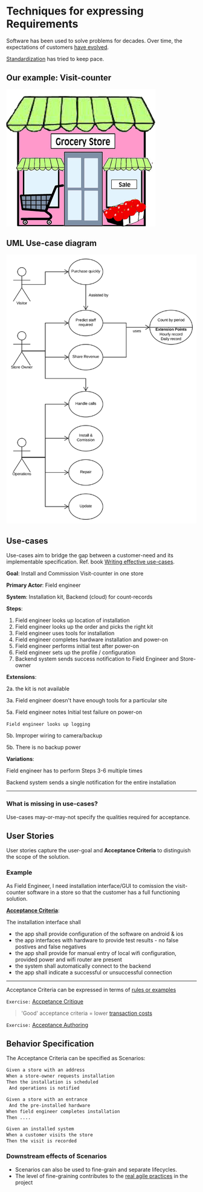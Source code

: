 # Techniques for expressing Requirements

Software has been used to solve problems for decades.
Over time, the expectations of customers [have evolved](modeling-needs-evolution-decades.md).

[Standardization](modeling-needs-standards.md) has tried to keep pace.

## Our example: Visit-counter

![store](images/store.png "store")

## UML Use-case diagram

![usecasediag](images/counting-use-case-diag.svg "use case diagram")

## Use-cases

Use-cases aim to bridge the gap between a customer-need
and its implementable specification.
Ref. book [Writing effective use-cases](https://www.academia.edu/22312187/Writing_Effective_Use_Cases_Writing_Effective_Use_Cases).

**Goal**: Install and Commission Visit-counter in one store

**Primary Actor**: Field engineer

**System**: Installation kit, Backend (cloud) for count-records

**Steps**:

1. Field engineer looks up location of installation
2. Field engineer looks up the order and picks the right kit
3. Field engineer uses tools for installation
4. Field engineer completes hardware installation and power-on
5. Field engineer performs initial test after power-on
6. Field engineer sets up the profile / configuration
7. Backend system sends success notification to Field Engineer and Store-owner

**Extensions**:

2a. the kit is not available

3a. Field engineer doesn't have enough tools for a particular site

5a. Field engineer notes Initial test failure on power-on

`Field engineer looks up logging`

5b. Improper wiring to camera/backup

5b. There is no backup power



**Variations**:

Field engineer has to perform Steps 3-6 multiple times

Backend system sends a single notification for the entire installation

---

### What is missing in use-cases?

Use-cases may-or-may-not specify the qualities required for acceptance.

## User Stories

User stories capture the user-goal and **Acceptance Criteria**
to distinguish the scope of the solution.

### Example

As Field Engineer, I need installation interface/GUI to comission the visit-counter software in a store so that the customer has a full functioning solution.

[**Acceptance Criteria**](modeling-needs-acceptance-criteria.md):

The installation interface shall

- the app shall provide configuration of the software on android & ios
- the app interfaces with hardware to provide test results - no false postives and false negatives
- the app shall provide for manual entry of local wifi configuration, provided power and wifi router are present
- the system shall automatically connect to the backend
- the app shall indicate a successful or unsuccessful connection



---

Acceptance Criteria can be expressed in terms of
[rules or examples](modeling-needs-acceptance-criteria.md)

`Exercise:`
[Accpetance Critique](https://forms.office.com/Pages/ResponsePage.aspx?id=DQSIkWdsW0yxEjajBLZtrQAAAAAAAAAAAANAAY-7brxUM1E3STBTRFlHWUNUVEM4MVkzWDFZTjhYWi4u)

> 'Good' acceptance criteria = lower
[transaction costs](modeling-real-agile.md)

`Exercise:`
[Acceptance Authoring](https://forms.office.com/Pages/ResponsePage.aspx?id=DQSIkWdsW0yxEjajBLZtrQAAAAAAAAAAAANAAY-7brxUM0RGVTBQUlhCSlZDOUFBTTkyODM5WEFNVi4u)

## Behavior Specification

The Acceptance Criteria can be specified as Scenarios:

```BDD
Given a store with an address
When a store-owner requests installation
Then the installation is scheduled
 And operations is notified
```

```BDD
Given a store with an entrance
 And the pre-installed hardware
When field engineer completes installation
Then ....
```

```BDD
Given an installed system
When a customer visits the store
Then the visit is recorded
```

### Downstream effects of Scenarios

- Scenarios can also be used to fine-grain and separate lifecycles.
- The level of fine-graining contributes to the
[real agile practices](modeling-real-agile.md)
in the project
